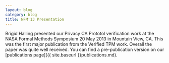 ```yaml
---
layout: blog
category: blog
title: NFM'13 Presentation
---
```


Brigid Halling presented our Privacy CA Prototol verification work at
the NASA Formal Methods Symposium 20 May 2013 in Mountain View, CA.
This was the first major publication from the Verified TPM
work. Overall the paper was quite well received.  You can find a
pre-publication version on our
[publications page]({{ site.baseurl }}publications.md).
